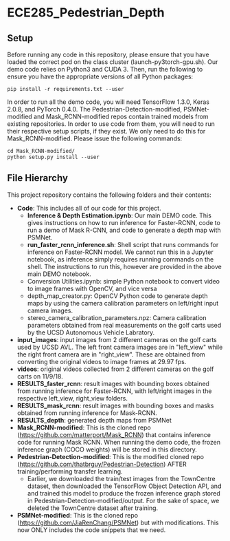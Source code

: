 # ECE285_Pedestrian_Depth

## Setup
Before running any code in this repository, please ensure that you have loaded the correct pod on the class cluster (launch-py3torch-gpu.sh). Our demo code relies on Python3 and CUDA 3. Then, run the following to ensure you have the appropriate versions of all Python packages:
  ```
  pip install -r requirements.txt --user
  ```
In order to run all the demo code, you will need TensorFlow 1.3.0, Keras 2.0.8, and PyTorch 0.4.0.
The Pedestrian-Detection-modified, PSMNet-modified and Mask_RCNN-modified repos contain trained models from existing repositories. In order to use code from them, you will need to run their respective setup scripts, if they exist. We only need to do this for Mask_RCNN-modified. Please issue the following commands:
```
cd Mask_RCNN-modified/
python setup.py install --user
```

## File Hierarchy
This project repository contains the following folders and their contents: 
* **Code**: This includes all of our code for this project.  
  * **Inference & Depth Estimation.ipynb**: Our main DEMO code. This gives instructions on how to run inference for Faster-RCNN, code to run a     demo of Mask R-CNN, and code to generate a depth map with PSMNet. 
  * **run_faster_rcnn_inference.sh**: Shell script that runs commands for inference on Faster-RCNN model. We cannot run this in a Jupyter         notebook, as inference simply requires running commands on the shell. The instructions to run this, however are provided in the above     main DEMO notebook.  
  * Conversion Utilities.ipynb: simple Python notebook to convert video to image frames with OpenCV, and vice versa
  * depth_map_creator.py: OpenCV Python code to generate depth maps by using the camera calibration parameters on left/right input camera     images. 
  * stereo_camera_calibration_parameters.npz: Camera calibration parameters obtained from real measurements on the golf carts used by the     UCSD Autonomous Vehicle Labratory.
* **input_images**: input images from 2 different cameras on the golf carts used by UCSD AVL. The left front camera images are in                "left_view" while the right front camera are in "right_view". These are obtained from converting the original videos to image frames at    29.97 fps. 
* **videos**: original videos collected from 2 different cameras on the golf carts on 11/9/18. 
* **RESULTS_faster_rcnn**: result images with bounding boxes obtained from running inference for Faster-RCNN, with left/right images in the     respective left_view, right_view folders. 
* **RESULTS_mask_rcnn**: result images with bounding boxes and masks obtained from running inference for Mask-RCNN. 
* **RESULTS_depth**: generated depth maps from PSMNet 
* **Mask_RCNN-modified**: This is the cloned repo (https://github.com/matterport/Mask_RCNN) that contains inference code for running Mask       RCNN. When running the demo code, the frozen inference graph (COCO weights) will be stored in this directory.
* **Pedestrian-Detection-modified**: This is the modified cloned repo (https://github.com/thatbrguy/Pedestrian-Detection) AFTER                 training/performing transfer learning. 
  * Earlier, we downloaded the train/test images from the TownCentre dataset, then downloaded the TensorFlow Object Detection API, and
    and trained this model to produce the frozen inference graph stored in Pedestrian-Detection-modified/output. For the sake of space, we     deleted the TownCentre dataset after training. 
* **PSMNet-modified**: This is the cloned repo (https://github.com/JiaRenChang/PSMNet) but with modifications. This now ONLY includes the code   snippets that we need. 
